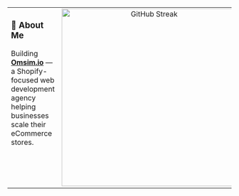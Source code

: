 <table border="0">
  <tr>
    <td width="50%" valign="top">
      <h3>🧠 About Me</h3>
      <p>
        Building <a href="https://omsim.io" target="_blank"><strong>Omsim.io</strong></a> — a Shopify-focused web development agency helping businesses scale their eCommerce stores.
      </p>
    </td>
    <td width="50%" valign="top" align="center">
      <a href="https://git.io/streak-stats">
        <img src="https://streak-stats.demolab.com?user=jj-jamen&theme=merko" alt="GitHub Streak" width="400" />
      </a>
    </td>
  </tr>
</table>